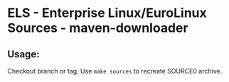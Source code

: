 # ELS - Enterprise Linux/EuroLinux Sources - maven-downloader
 
## Usage:
  Checkout branch or tag. Use `make sources` to recreate  SOURCE0 archive.
